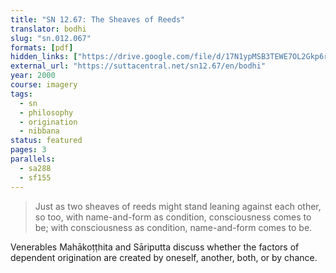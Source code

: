 ```yaml
---
title: "SN 12.67: The Sheaves of Reeds"
translator: bodhi
slug: "sn.012.067"
formats: [pdf]
hidden_links: ["https://drive.google.com/file/d/17N1ypMSB3TEWE7OL2Gkp6rUZjbHVyPKY"]
external_url: "https://suttacentral.net/sn12.67/en/bodhi"
year: 2000
course: imagery
tags:
  - sn
  - philosophy
  - origination
  - nibbana
status: featured
pages: 3
parallels:
  - sa288
  - sf155
---
```


> Just as two sheaves of reeds might stand leaning against each other, so too, with name-and-form as condition, consciousness comes to be; with consciousness as condition, name-and-form comes to be.

Venerables Mahākoṭṭhita and Sāriputta discuss whether the factors of dependent origination are created by oneself, another, both, or by chance.

